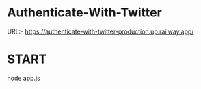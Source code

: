 # Authenticate-With-Twitter
URL:- https://authenticate-with-twitter-production.up.railway.app/

# START
node app.js
